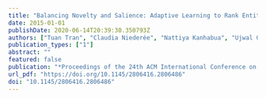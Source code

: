 ```yaml
---
title: "Balancing Novelty and Salience: Adaptive Learning to Rank Entities for Timeline Summarization of High-impact Events"
date: 2015-01-01
publishDate: 2020-06-14T20:39:30.350793Z
authors: ["Tuan Tran", "Claudia Niederée", "Nattiya Kanhabua", "Ujwal Gadiraju", "Avishek Anand"]
publication_types: ["1"]
abstract: ""
featured: false
publication: "*Proceedings of the 24th ACM International Conference on Information and Knowledge Management, CIKM 2015, Melbourne, VIC, Australia, October 19 - 23, 2015*"
url_pdf: "https://doi.org/10.1145/2806416.2806486"
doi: "10.1145/2806416.2806486"
---
```


